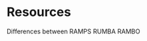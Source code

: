 # Resources


<link src="https://hackaday.com/2013/09/06/3d-printering-electronics-boards/"> Differences between RAMPS RUMBA RAMBO </link>
